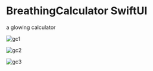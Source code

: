# BreathingCalculator SwiftUI

a glowing calculator

![gc1](https://user-images.githubusercontent.com/119973072/232254250-e8bb8b2f-716c-4d8b-9ced-43a45c506d33.png)

![gc2](https://user-images.githubusercontent.com/119973072/232254257-1d00f256-0531-45b1-8631-808704e17921.png)

![gc3](https://user-images.githubusercontent.com/119973072/232254262-794ee492-b1db-41b7-af7e-324fe9d399d9.png)
